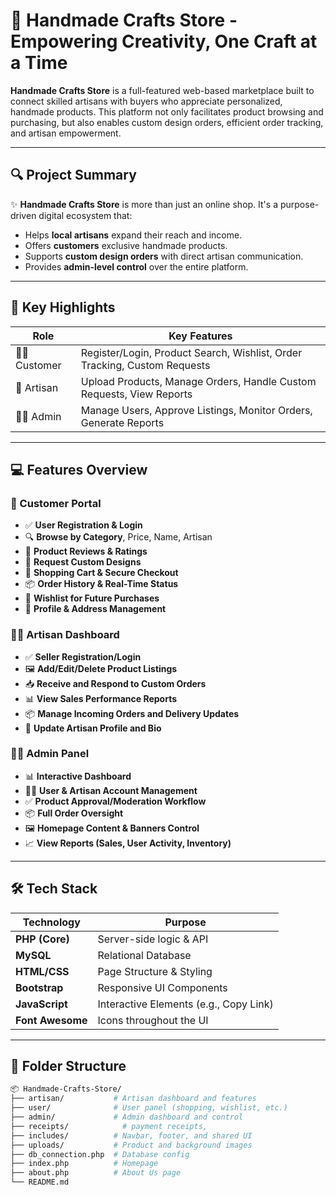 # 🎨 Handmade Crafts Store - Empowering Creativity, One Craft at a Time

**Handmade Crafts Store** is a full-featured web-based marketplace built to connect skilled artisans with buyers who appreciate personalized, handmade products. This platform not only facilitates product browsing and purchasing, but also enables custom design orders, efficient order tracking, and artisan empowerment.

---

## 🔍 Project Summary

✨ **Handmade Crafts Store** is more than just an online shop. It's a purpose-driven digital ecosystem that:
- Helps **local artisans** expand their reach and income.
- Offers **customers** exclusive handmade products.
- Supports **custom design orders** with direct artisan communication.
- Provides **admin-level control** over the entire platform.

---

## 🚀 Key Highlights

| Role        | Key Features                                                                 |
|-------------|------------------------------------------------------------------------------|
| 🧑‍💼 Customer  | Register/Login, Product Search, Wishlist, Order Tracking, Custom Requests |
| 🧵 Artisan   | Upload Products, Manage Orders, Handle Custom Requests, View Reports       |
| 👨‍💻 Admin     | Manage Users, Approve Listings, Monitor Orders, Generate Reports          |

---

## 💻 Features Overview

### 👤 Customer Portal
- ✅ **User Registration & Login**
- 🔍 **Browse by Category**, Price, Name, Artisan
- 💬 **Product Reviews & Ratings**
- 🎨 **Request Custom Designs**
- 🛒 **Shopping Cart & Secure Checkout**
- 📦 **Order History & Real-Time Status**
- 💖 **Wishlist for Future Purchases**
- 🧾 **Profile & Address Management**

### 🧑‍🎨 Artisan Dashboard
- ✅ **Seller Registration/Login**
- 🖼️ **Add/Edit/Delete Product Listings**
- 📥 **Receive and Respond to Custom Orders**
- 📊 **View Sales Performance Reports**
- 📦 **Manage Incoming Orders and Delivery Updates**
- 📝 **Update Artisan Profile and Bio**

### 👨‍💼 Admin Panel
- 📊 **Interactive Dashboard**
- 🧑‍💼 **User & Artisan Account Management**
- ✅ **Product Approval/Moderation Workflow**
- 📦 **Full Order Oversight**
- 🖼️ **Homepage Content & Banners Control**
- 📈 **View Reports (Sales, User Activity, Inventory)**

---

## 🛠️ Tech Stack

| Technology    | Purpose                                |
|---------------|----------------------------------------|
| **PHP (Core)**| Server-side logic & API                |
| **MySQL**     | Relational Database                    |
| **HTML/CSS**  | Page Structure & Styling               |
| **Bootstrap** | Responsive UI Components               |
| **JavaScript**| Interactive Elements (e.g., Copy Link) |
| **Font Awesome** | Icons throughout the UI             |

---

## 📁 Folder Structure

```bash
📦 Handmade-Crafts-Store/
├── artisan/           # Artisan dashboard and features
├── user/              # User panel (shopping, wishlist, etc.)
├── admin/             # Admin dashboard and control
├── receipts/            # payment receipts,
├── includes/          # Navbar, footer, and shared UI
├── uploads/           # Product and background images
├── db_connection.php  # Database config
├── index.php          # Homepage
├── about.php          # About Us page
└── README.md
